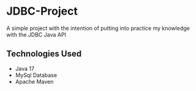 # JDBC-Project
A simple project with the intention of putting into practice my knowledge with the JDBC Java API

<h2> Technologies Used </h2>
<ul>
  <li> Java 17 </li>
  <li> MySql Database</li>
  <li> Apache Maven</li>
</ul>
